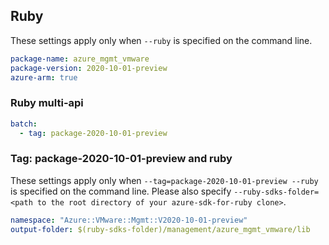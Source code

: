 ## Ruby

These settings apply only when `--ruby` is specified on the command line.

```yaml
package-name: azure_mgmt_vmware
package-version: 2020-10-01-preview
azure-arm: true
```

### Ruby multi-api

``` yaml $(ruby) && $(multiapi)
batch:
  - tag: package-2020-10-01-preview
```

### Tag: package-2020-10-01-preview and ruby

These settings apply only when `--tag=package-2020-10-01-preview --ruby` is specified on the command line.
Please also specify `--ruby-sdks-folder=<path to the root directory of your azure-sdk-for-ruby clone>`.

```yaml $(tag) == 'package-2020-10-01-preview' && $(ruby)
namespace: "Azure::VMware::Mgmt::V2020-10-01-preview"
output-folder: $(ruby-sdks-folder)/management/azure_mgmt_vmware/lib
```

